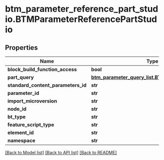 # btm_parameter_reference_part_studio.BTMParameterReferencePartStudio

## Properties
Name | Type | Description | Notes
------------ | ------------- | ------------- | -------------
**block_build_function_access** | **bool** |  | [optional] 
**part_query** | [**btm_parameter_query_list.BTMParameterQueryList**](BTMParameterQueryList.md) |  | [optional] 
**standard_content_parameters_id** | **str** |  | [optional] 
**parameter_id** | **str** |  | [optional] 
**import_microversion** | **str** |  | [optional] 
**node_id** | **str** |  | [optional] 
**bt_type** | **str** |  | [optional] 
**feature_script_type** | **str** |  | [optional] 
**element_id** | **str** |  | [optional] 
**namespace** | **str** |  | [optional] 

[[Back to Model list]](../README.md#documentation-for-models) [[Back to API list]](../README.md#documentation-for-api-endpoints) [[Back to README]](../README.md)


